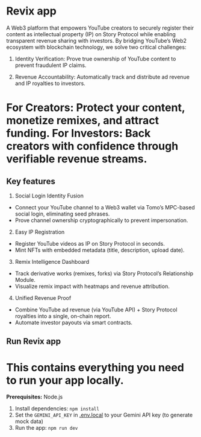 
# Revix app
A Web3 platform that empowers YouTube creators to securely register their content as intellectual property (IP) on Story Protocol while enabling transparent revenue sharing with investors. By bridging YouTube’s Web2 ecosystem with blockchain technology, we solve two critical challenges:

1. Identity Verification: Prove true ownership of YouTube content to prevent fraudulent IP claims.

2. Revenue Accountability: Automatically track and distribute ad revenue and IP royalties to investors.

For Creators: Protect your content, monetize remixes, and attract funding.
For Investors: Back creators with confidence through verifiable revenue streams.
=======
## Key features
1. Social Login Identity Fusion
- Connect your YouTube channel to a Web3 wallet via Tomo’s MPC-based social login, eliminating seed phrases.
- Prove channel ownership cryptographically to prevent impersonation.

2. Easy IP Registration
- Register YouTube videos as IP on Story Protocol in seconds.
- Mint NFTs with embedded metadata (title, description, upload date).

3. Remix Intelligence Dashboard
- Track derivative works (remixes, forks) via Story Protocol’s Relationship Module.
- Visualize remix impact with heatmaps and revenue attribution.

4. Unified Revenue Proof
- Combine YouTube ad revenue (via YouTube API) + Story Protocol royalties into a single, on-chain report.
- Automate investor payouts via smart contracts.

## Run Revix app

This contains everything you need to run your app locally.
=======

**Prerequisites:**  Node.js


1. Install dependencies:
   `npm install`
2. Set the `GEMINI_API_KEY` in [.env.local](.env.local) to your Gemini API key (to generate mock data)
3. Run the app:
   `npm run dev`
